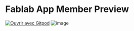 # Fablab App Member Preview

[![Ouvrir avec Gitpod](https://gitpod.io/button/open-in-gitpod.svg)](https://gitpod.io/#https://github.com/EAFC-Uccle-PROJINT-S1-2122/MonProjetDemo)
![image](https://user-images.githubusercontent.com/26905458/147538320-9dbd24f3-bfe3-49f5-9c03-05ee11776d5d.png)
